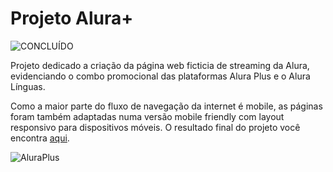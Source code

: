 

<h1>Projeto Alura+</h1>

![CONCLUÍDO](http://img.shields.io/static/v1?label=STATUS&message=CONCLUÍDO&color=GREEN&style=for-the-badge)

<p>Projeto dedicado a criação da página web ficticia de streaming da Alura, evidenciando o combo promocional das plataformas Alura Plus e o Alura Línguas. 

Como a maior parte do fluxo de navegação da internet é mobile, as páginas foram também adaptadas numa versão mobile friendly com layout responsivo para dispositivos móveis. O resultado final do projeto você encontra <a href="https://aluraflix-seven-pink.vercel.app/">aqui<a>.</p>
  
 
  
![AluraPlus](https://user-images.githubusercontent.com/107778980/197895823-aaf0fdc6-8a82-4a08-bc14-99a74809938a.gif)
